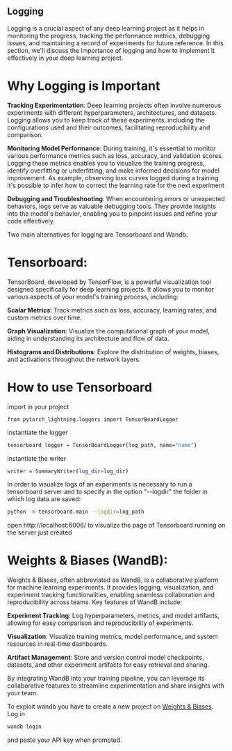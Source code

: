 ## **Logging**

Logging is a crucial aspect of any deep learning project as it helps in monitoring the progress, tracking the performance metrics, debugging issues, and maintaining a record of experiments for future reference. In this section, we'll discuss the importance of logging and how to implement it effectively in your deep learning project.

# **Why Logging is Important**
**Tracking Experimentation**: Deep learning projects often involve numerous experiments with different hyperparameters, architectures, and datasets. Logging allows you to keep track of these experiments, including the configurations used and their outcomes, facilitating reproducibility and comparison.

**Monitoring Model Performance**: During training, it's essential to monitor various performance metrics such as loss, accuracy, and validation scores. Logging these metrics enables you to visualize the training progress, identify overfitting or underfitting, and make informed decisions for model improvement. As example, observing loss curves logged during a training it's possible to infer how to correct the learning rate for the next experiment

**Debugging and Troubleshooting**: When encountering errors or unexpected behaviors, logs serve as valuable debugging tools. They provide insights into the model's behavior, enabling you to pinpoint issues and refine your code effectively.

Two main alternatives for logging are Tensorboard and Wandb.

# **Tensorboard**:
TensorBoard, developed by TensorFlow, is a powerful visualization tool designed specifically for deep learning projects. It allows you to monitor various aspects of your model's training process, including:

**Scalar Metrics**: Track metrics such as loss, accuracy, learning rates, and custom metrics over time.

**Graph Visualization**: Visualize the computational graph of your model, aiding in understanding its architecture and flow of data.

**Histograms and Distributions**: Explore the distribution of weights, biases, and activations throughout the network layers.

# **How to use Tensorboard**
import in your project
```code
from pytorch_lightning.loggers import TensorBoardLogger
```
instantiate the logger 
```sh
tensorboard_logger = TensorBoardLogger(log_path, name="name")
```
instantiate the writer
```sh
writer = SummaryWriter(log_dir=log_dir)
```
In order to visualize logs of an experiments is necessary to run a tensorboard server and to specify in the option "--logdir" the folder in which log data are saved: 
```sh
python -m tensorboard.main --logdir=log_path
```

open http://localhost:6006/ to visualize the page of Tensorboard running on the server just created

# **Weights & Biases (WandB)**:
Weights & Biases, often abbreviated as WandB, is a collaborative platform for machine learning experiments. It provides logging, visualization, and experiment tracking functionalities, enabling seamless collaboration and reproducibility across teams. Key features of WandB include:

**Experiment Tracking**: Log hyperparameters, metrics, and model artifacts, allowing for easy comparison and reproducibility of experiments.

**Visualization**: Visualize training metrics, model performance, and system resources in real-time dashboards.

**Artifact Management**: Store and version control model checkpoints, datasets, and other experiment artifacts for easy retrieval and sharing.

By integrating WandB into your training pipeline, you can leverage its collaborative features to streamline experimentation and share insights with your team.

To exploit wandb you have to create a new project on [Weights & Biases](https://wandb.ai/site).  
Log in 
```sh
wandb login 
```
and paste your API key when prompted.
